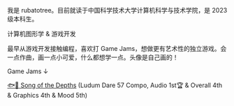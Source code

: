 我是 rubatotree。目前就读于中国科学技术大学计算机科学与技术学院，是 2023 级本科生。

计算机图形学 & 游戏开发

最早从游戏开发接触编程，喜欢打 Game Jams，想做更有艺术性的独立游戏。会一点作曲，画一点小可爱，什么都想学一点。头像是自己画的！

Game Jams ↓

[🐟🫧 Song of the Depths](https://ldjam.com/events/ludum-dare/57/song-of-the-depths-feat-shian) (Ludum Dare 57 Compo, Audio 1st🏆 & Overall 4th & Graphics 4th & Mood 5th)
